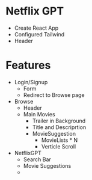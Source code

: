 # Netflix GPT
- Create React App
- Configured Tailwind
- Header 


# Features
- Login/Signup
    - Form
    - Redirect to Browse page 
- Browse
    - Header
    - Main Movies
        - Trailer in Background
        - Title and Descriprtion
        - MovieSuggestion
            - MovieLists * N
            - Verticle Scroll
- NetflixGPT
    - Search Bar
    - Movie Suggestions 
    - 